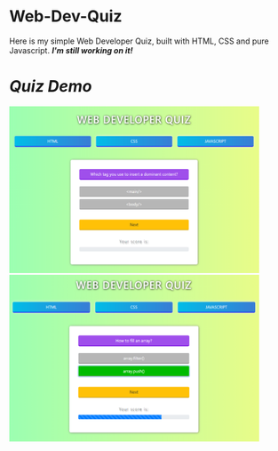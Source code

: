 <h1>Web-Dev-Quiz</h1>
Here is my simple Web Developer Quiz, built with HTML, CSS and pure Javascript.
<em><b>I'm still working on it!</b></em>
<h1><i>Quiz Demo</i></h1>
<span><img src="https://github.com/alessandra-didonna/Web-Dev-Quiz/blob/main/webDevQuizDemo1.PNG" width="450" height="300">
<img src="https://github.com/alessandra-didonna/Web-Dev-Quiz/blob/main/webDevQuizDemo2.PNG" width="450" height="300"></span>
